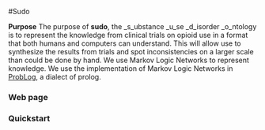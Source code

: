 #Sudo 

**Purpose** The purpose of **sudo**, the _s_ubstance _u_se _d_isorder _o_ntology is to represent the knowledge from clinical trials on opioid use in a format that both humans and computers can understand. This will allow use to synthesize the results from trials and spot inconsistencies on a larger scale than could be done by hand. We use Markov Logic Networks to represent knowledge. We use the implementation of Markov Logic Networks in [ProbLog](https://dtai.cs.kuleuven.be/problog/index.html), a dialect of prolog. 


### Web page 

### Quickstart
